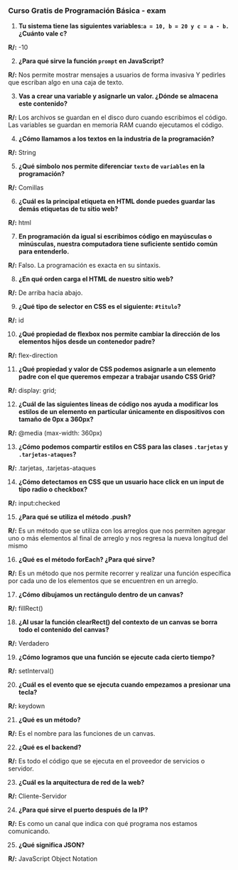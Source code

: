 ### Curso Gratis de Programación Básica - exam

1. **Tu sistema tiene las siguientes variables:`a = 10, b = 20 y c = a - b.` ¿Cuánto vale c?**

**R/:** -10

2. **¿Para qué sirve la función `prompt` en JavaScript?**

**R/:** Nos permite mostrar mensajes a usuarios de forma invasiva Y pedirles que escriban algo en una caja de texto.

3. **Vas a crear una variable y asignarle un valor. ¿Dónde se almacena este contenido?**

**R/:** Los archivos se guardan en el disco duro cuando escribimos el código. Las variables se guardan en memoria RAM cuando ejecutamos el código.

4. **¿Cómo llamamos a los textos en la industria de la programación?**

**R/:** String

5. **¿Qué símbolo nos permite diferenciar `texto` de `variables` en la programación?**

**R/:** Comillas

6. **¿Cuál es la principal etiqueta en HTML donde puedes guardar las demás etiquetas de tu sitio web?**

**R/:** html

7. **En programación da igual si escribimos código en mayúsculas o minúsculas, nuestra computadora tiene suficiente sentido común para entenderlo.**

**R/:** Falso. La programación es exacta en su sintaxis.

8. **¿En qué orden carga el HTML de nuestro sitio web?**

**R/:** De arriba hacia abajo.

9. **¿Qué tipo de selector en CSS es el siguiente: `#titulo`?**

**R/:** id

10. **¿Qué propiedad de flexbox nos permite cambiar la dirección de los elementos hijos desde un contenedor padre?**

**R/:** flex-direction

11. **¿Qué propiedad y valor de CSS podemos asignarle a un elemento padre con el que queremos empezar a trabajar usando CSS Grid?**

**R/:** display: grid;

12. **¿Cuál de las siguientes líneas de código nos ayuda a modificar los estilos de un elemento en particular únicamente en dispositivos con tamaño de 0px a 360px?**

**R/:** @media (max-width: 360px)

13. **¿Cómo podemos compartir estilos en CSS para las clases `.tarjetas` y `.tarjetas-ataques`?**

**R/:** .tarjetas, .tarjetas-ataques

14. **¿Cómo detectamos en CSS que un usuario hace click en un input de tipo radio o checkbox?**

**R/:** input:checked

15. **¿Para qué se utiliza el método .push?**

**R/:** Es un método que se utiliza con los arreglos que nos permiten agregar uno o más elementos al final de arreglo y nos regresa la nueva longitud del mismo

16. **¿Qué es el método forEach? ¿Para qué sirve?**

**R/:** Es un método que nos permite recorrer y realizar una función específica por cada uno de los elementos que se encuentren en un arreglo.

17. **¿Cómo dibujamos un rectángulo dentro de un canvas?**

**R/:** fillRect()

18. **¿Al usar la función clearRect() del contexto de un canvas se borra todo el contenido del canvas?**

**R/:** Verdadero

19. **¿Cómo logramos que una función se ejecute cada cierto tiempo?**

**R/:** setInterval()

20. **¿Cuál es el evento que se ejecuta cuando empezamos a presionar una tecla?**

**R/:** keydown

21. **¿Qué es un método?**

**R/:** Es el nombre para las funciones de un canvas.

22. **¿Qué es el backend?**

**R/:** Es todo el código que se ejecuta en el proveedor de servicios o servidor.

23. **¿Cuál es la arquitectura de red de la web?**

**R/:** Cliente-Servidor

24. **¿Para qué sirve el puerto después de la IP?**

**R/:** Es como un canal que indica con qué programa nos estamos comunicando.

25. **¿Qué significa JSON?**

**R/:** JavaScript Object Notation